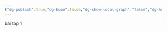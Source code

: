 ```yaml
---
{"dg-publish":true,"dg-home":false,"dg-show-local-graph":"false","dg-home-link":"false","dg-show-backlinks":"false","dg-show-toc":"false","dg-show-inline-title":"false","dg-show-file-tree":"false","dg-enable-search":"false","dg-link-preview":"false","dg-show-tags":"false","dg-pass-frontmatter":"false","dg-path":"Giáo Dục/Bài tập về nhà 1.md","permalink":"/giao-duc/bai-tap-ve-nha-1/","dgHomeLink":"false","dgPassFrontmatter":true,"dgShowBacklinks":"false","dgShowLocalGraph":"false","dgShowInlineTitle":"false","dgShowFileTree":"false","dgEnableSearch":"false","dgShowToc":"false","dgLinkPreview":"false","dgShowTags":"false","updated":"2025-01-25T09:13:38.218+07:00"}
---
```


bài tap 1